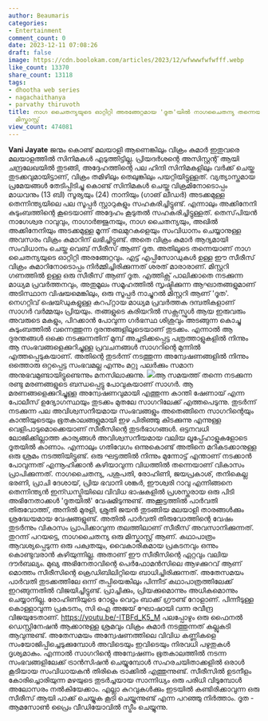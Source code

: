 ```yaml
---
author: Beaumaris
categories:
- Entertainment
comment_count: 0
date: 2023-12-11 07:08:26
draft: false
image: https://cdn.boolokam.com/articles/2023/12/wfwwwfwfwfff.webp
like_count: 13370
share_count: 13118
tags:
- dhootha web series
- nagachaithanya
- parvathy thiruvoth
title: നാഗ ചൈതന്യയുടെ ഓറ്റിറ്റി അരങ്ങേറ്റമായ 'ദൂത'യിൽ നാഗചൈതന്യ തന്നെയാണ് ഏറ്റവുംവലിയ
  മിസ്കാസ്റ്റ്
view_count: 474081
---
```


**Vani Jayate** ജന്മം കൊണ്ട് മലയാളി ആണെങ്കിലും വിക്രം കുമാർ ഇതുവരെ മലയാളത്തിൽ സിനിമകൾ എടുത്തിട്ടില്ല. പ്രിയദർശന്റെ അസിസ്റ്റന്റ് ആയി ചന്ദ്രലേഖയിൽ തുടങ്ങി, അദ്ദേഹത്തിന്റെ പല ഹിന്ദി സിനിമകളിലും വർക്ക് ചെയ്ത തുടക്കവുമായിട്ടാണ്, വിക്രം തമിഴിലും തെലുങ്കിലും പയറ്റിയിട്ടുള്ളത്. വ്യത്യാസ്തമായ പ്രമേയങ്ങൾ തേടിപ്പിടിച്ചു കൊണ്ട് സിനിമകൾ ചെയ്ത വിക്രമിനോടൊപ്പം മാധവനും (13 ബി) സൂര്യയും (24) നാനിയും (ഗാങ് ലീഡർ) അടക്കമുള്ള തെന്നിന്ത്യയിലെ പല സൂപ്പർ സ്റ്റാറുകളും സഹകരിച്ചിട്ടുണ്ട്. എന്നാലും അക്കിനേനി കുടുംബത്തിന്റെ കൂടെയാണ് അദ്ദേഹം കൂടുതൽ സഹകരിച്ചിട്ടുള്ളത്. തെസ്‌പിയൻ നാഗേശ്വര റാവുവും, നാഗാർജ്ജുനയും, നാഗ ചൈതന്യയും, അഖിൽ അക്കിനേനിയും അടക്കമുള്ള മൂന്ന് തലമുറകളെയും സംവിധാനം ചെയ്യാനുള്ള അവസരം വിക്രം കുമാറിന് ലഭിച്ചിട്ടുണ്ട്. അതെ വിക്രം കുമാർ ആദ്യമായി സംവിധാനം ചെയ്ത വെബ് സീരീസ് ആണ് ദൂത. അതിലൂടെ തന്നെയാണ് നാഗ ചൈതന്യയുടെ ഓറ്റിറ്റി അരങ്ങേറ്റവും. എട്ട് എപ്പിസോഡുകൾ ഉള്ള ഈ സീരീസ് വിക്രം കുമാറിനോടൊപ്പം നിർമ്മിച്ചിരിക്കുന്നത് ശരത് മാരാരാണ്. മിസ്റ്ററി ഗണത്തിൽ ഉള്ള ഒരു സീരീസ് ആണ് ദൂത. എത്തിക്സ് പാലിക്കാതെ നടക്കുന്ന മാധ്യമ പ്രവർത്തനവും, അതുമൂലം സമൂഹത്തിൽ സൃഷ്ടിക്കുന്ന ആഘാതങ്ങളുമാണ് അടിസ്ഥാന വിഷയമെങ്കിലും, ഒരു സൂപ്പർ നാച്ചുറൽ മിസ്റ്ററി ആണ് 'ദൂത'. നെഗറ്റിവ് ഷെയ്ഡുകളുള്ള കറപ്റ്റായ മാധ്യമ പ്രവർത്തക ദമ്പതികളാണ് സാഗർ വർമ്മയും പ്രിയയും. തങ്ങളുടെ കരിയറിൽ സക്സസ്ഫുൾ ആയ ഇരുവരും അവരുടെ മകളും, പിറക്കാൻ പോവുന്ന ഗർഭസ്ഥ ശിശുവും അടങ്ങുന്ന കൊച്ചു കുടുംബത്തിൽ വന്നെത്തുന്ന ദുരന്തങ്ങളിലൂടെയാണ് തുടക്കം. എന്നാൽ ആ ദുരന്തങ്ങൾ ഒക്കെ നടക്കുന്നതിന് മുമ്പ് അച്ചടിക്കപ്പെട്ട പത്രത്താളുകളിൽ നിന്നും ആ സംഭവങ്ങളെക്കുറിച്ചുള്ള പ്രവചനങ്ങൾ സാഗറിന്റെ മുന്നിൽ എത്തപ്പെടുകയാണ്. അതിന്റെ തുടർന്ന് നടത്തുന്ന അന്വേഷണങ്ങളിൽ നിന്നും ഒത്തൊരു ഒറ്റപ്പെട്ട സംഭവമല്ല എന്നും മറ്റു പലർക്കും സമാന അനുഭവമുണ്ടായിട്ടുണ്ടെന്നും മനസിലാക്കുന്നു. ![](https://cdn.boolokam.com/articles/2023/12/wfwwwfwfwfff.webp)ആ സമയത്ത് തന്നെ നടക്കുന്ന രണ്ടു മരണങ്ങളുടെ ബന്ധപ്പെട്ടു പോവുകയാണ് സാഗർ. ആ മരണങ്ങളെക്കുറിച്ചുള്ള അന്വേഷണവുമായി എത്തുന്ന കാന്തി ഷേണായ് എന്ന പോലീസ് ഉദ്യോഗസ്ഥയും തുടക്കം മുതലേ സാഗറിലേക്ക് എത്തപെടുന്നു. തുടർന്ന് നടക്കുന്ന പല അവിശ്വസനീയമായ സംഭവങ്ങളും അതെങ്ങിനെ സാഗറിന്റെയും കാന്തിയുടെയും ഭൂതകാലങ്ങളുമായി ഇഴ പിരിഞ്ഞു കിടക്കുന്നു എന്നുള്ള വെളിപാടുമൊക്കെയാണ് സീരീസിന്റെ തുടർഭാഗങ്ങൾ. ഒട്ടനവധി ലോജിക്കില്ലാത്ത കാര്യങ്ങൾ അവിശ്വസനീയമായ വലിയ ലൂപ്പ്ഹോളുകളോടെ ദൂതയിൽ കാണാം. എന്നാലും ഗതിവേഗം ഒന്നുകൊണ്ട് അതിനെ മറികടക്കാനുള്ള ഒരു ശ്രമം നടത്തിയിട്ടുണ്ട്. ഒരു ഘട്ടത്തിൽ നിന്നും മുന്നോട്ട് എന്താണ് നടക്കാൻ പോവുന്നത് എന്നൂഹിക്കാൻ കഴിയാവുന്ന വിധത്തിൽ തന്നെയാണ് വികാസം പ്രാപിക്കുന്നത്. നാഗചൈതന്യ, പശുപതി, രോഹിണി, ജയപ്രകാശ്, തനികെല്ല ഭരണി, പ്രാചി ദേശായ്, പ്രിയ ഭവാനി ശങ്കർ, ഈശ്വരി റാവു എന്നിങ്ങനെ തെന്നിന്ത്യൻ ഇന്ഡസ്ട്രിയിലെ വിവിധ ഭാഷകളിൽ പ്രശസ്തരായ ഒരു പിടി അഭിനേതാക്കൾ 'ദൂതയിൽ' വേഷമിടുന്നുണ്ട്. അക്കൂട്ടത്തിൽ പാർവതി തിരുവോത്ത്, അനിൽ മുരളി, ശ്രുതി ജയൻ തുടങ്ങിയ മലയാളി താരങ്ങൾക്കും ശ്രദ്ധേയമായ വേഷങ്ങളുണ്ട്. അതിൽ പാർവതി തിരുവോത്തിന്റെ വേഷം തുടർന്നും വികാസം പ്രാപിക്കാവുന്ന തലത്തിലാണ് സീരീസ് അവസാനിക്കുന്നത്. തുറന്ന് പറയട്ടെ, നാഗചൈതന്യ ഒരു മിസ്കാസ്റ്റ് ആണ്. കഥാപാത്രം ആവശ്യപ്പെടുന്ന ഒരു പക്വതയും, വൈകാരികമായ പ്രകടനവും ഒന്നും കൊണ്ടുവരാൻ കഴിയുന്നില്ല. അതാണ് ഈ സീരീസിന്റെ ഏറ്റവും വലിയ ദൗർബല്യം. മുഖ്യ അഭിനേതാവിന്റെ പെർഫോമൻസിലെ ആഴക്കുറവ് ആണ് മൊത്തം സീരീസിന്റെ ക്രെഡിബിലിറ്റിയെ ബാധിച്ചിരിക്കുന്നത്. അതേസമയം പാർവതി തുടക്കത്തിലേ ഒന്ന് തപ്പിയെങ്കിലും പിന്നീട് കഥാപാത്രത്തിലേക്ക് ഇറങ്ങുന്നതിൽ വിജയിച്ചിട്ടുണ്ട്. പ്രാച്ചിക്കും, പ്രിയക്കുമൊന്നും അധികമൊന്നും ചെയ്യാനില്ല. രോഹിണിയുടെ റോളും വെറും ബാക്ക് ഗ്രൗണ്ട് റോളാണ്. പിന്നീടുള്ള കൊള്ളാവുന്ന പ്രകടനം, സി ഐ അജയ് ഘോഷായി വന്ന രവീന്ദ്ര വിജയുടേതാണ്. https://youtu.be/-ITBFd_K5_M പലപ്പോഴും ഒരു ഫൈനൽ ഡെസ്റ്റിനേഷൻ ആക്കാനുള്ള ശ്രമവും വിക്രം കുമാർ നടത്തുന്നത് കല്ലുകടി ആവുന്നുണ്ട്. അതേസമയം അന്വേഷണത്തിലെ വിവിധ കണ്ണികളെ സംയോജിപ്പിച്ചെടുക്കുമ്പോൾ അവിടെയും ഇവിടെയും നിരവധി പഴുതുകൾ ദൃശ്യമാകും. എന്നാൽ സാഗറിന്റെ അന്വേഷണം ഭൂതകാലത്തിൽ നടന്ന സംഭവങ്ങളിലേക്ക് ട്രാൻസിഷൻ ചെയ്യുമ്പോൾ സഹരചയിതാക്കളിൽ ഒരാൾ കൂടിയായ സംവിധായകൻ തിരികെ ട്രാക്കിൽ എത്തുന്നുണ്ട്. സീരീസിൽ ഉടനീളം കോരിച്ചൊരിയുന്ന മഴയുടെ തുടർച്ചയായ സാന്നിധ്യം ഒരു പരിധി വിടുമ്പോൾ അലോസരം നൽകിയേക്കാം. എല്ലാ കുറവുകൾക്കും ഇടയിൽ കണ്ടിരിക്കാവുന്ന ഒരു സീരീസ് ആയി പാക്ക് ചെയ്യുക കൂടി ചെയ്യുന്നുണ്ട് എന്ന പറഞ്ഞു നിർത്താം. ദൂത - ആമസോൺ പ്രൈം വീഡിയോവിൽ സ്ട്രീം ചെയ്യുന്നു.